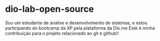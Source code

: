 # dio-lab-open-source

Sou um estudante de análise e desenvolvimento de sistemas, e estou participando do bootcamp da XP pela plataforma da Dio.me
Este é minha contribuição para o projeto relacionado ao git e github!!
